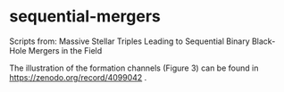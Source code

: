 # sequential-mergers
Scripts from: Massive Stellar Triples Leading to Sequential Binary Black-Hole Mergers in the Field

The illustration of the formation channels (Figure 3) can be found in https://zenodo.org/record/4099042 .
